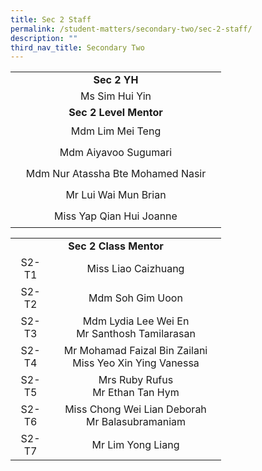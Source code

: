 ```yaml
---
title: Sec 2 Staff
permalink: /student-matters/secondary-two/sec-2-staff/
description: ""
third_nav_title: Secondary Two
---
```

<table width="321">
<tbody>
<tr>
<td style="text-align: center;" colspan="4" width="321" height="20"><strong>Sec 2 YH</strong></td>
</tr>
<tr>
<td style="text-align: center;" colspan="4" height="20">Ms Sim Hui Yin</td>
</tr>
<tr>
<td style="text-align: center;" colspan="4" height="20"><strong>Sec 2 Level Mentor</strong></td>
</tr>
<tr>
<td style="text-align: center;" colspan="4" height="34">Mdm Lim Mei Teng</td>
</tr>
<tr>
<td style="text-align: center;" colspan="4" height="34">Mdm Aiyavoo Sugumari</td>
</tr>
<tr>
<td style="text-align: center;" colspan="4" height="34">Mdm Nur Atassha Bte Mohamed Nasir</td>
</tr>
<tr>
<td style="text-align: center;" colspan="4" height="34">Mr Lui Wai Mun Brian</td>
</tr>
<tr>
<td style="text-align: center;" colspan="4" height="34">Miss Yap Qian Hui Joanne</td>
</tr>
</tbody>
</table>
<table width="321"><colgroup><col span="3" width="64" /><col width="129" /></colgroup>
<tbody>
<tr>
<td style="text-align: center;" colspan="4" width="321" height="20"><strong>Sec 2 Class Mentor</strong></td>
</tr>
<tr>
<td style="text-align: center;" height="47">S2-T1</td>
<td style="text-align: center;" colspan="3">Miss Liao Caizhuang</td>
</tr>
<tr>
<td style="text-align: center;" height="47">S2-T2</td>
<td style="text-align: center;" colspan="3" width="257">Mdm Soh Gim Uoon</td>
</tr>
<tr>
<td style="text-align: center;" height="47">S2-T3</td>
<td style="text-align: center;" colspan="3" width="257">Mdm Lydia Lee Wei En<br />Mr Santhosh Tamilarasan</td>
</tr>
<tr>
<td style="text-align: center;" height="47">S2-T4</td>
<td style="text-align: center;" colspan="3" width="257">Mr Mohamad Faizal Bin Zailani<br />Miss Yeo Xin Ying Vanessa</td>
</tr>
<tr>
<td style="text-align: center;" height="47">S2-T5</td>
<td style="text-align: center;" colspan="3" width="257">Mrs Ruby Rufus<br />Mr Ethan Tan Hym</td>
</tr>
<tr>
<td style="text-align: center;" height="47">S2-T6</td>
<td style="text-align: center;" colspan="3" width="257">Miss Chong Wei Lian Deborah<br />Mr Balasubramaniam</td>
</tr>
<tr>
<td style="text-align: center;" height="47">S2-T7</td>
<td style="text-align: center;" colspan="3" width="257">Mr Lim Yong Liang</td>
</tr>
</tbody>
</table>